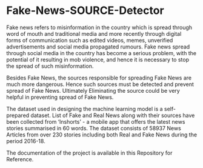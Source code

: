 # Fake-News-SOURCE-Detector
Fake news refers to misinformation in the country which is spread through word of mouth and traditional media and more recently through digital forms of communication such as edited videos, memes, unverified advertisements and social media propagated rumours. Fake news spread through social media in the country has become a serious problem, with the potential of it resulting in mob violence, and hence it is necessary to stop the spread of such misinformation. 

Besides Fake News, the sources responsible for spreading Fake News are much more dangerous. Hence such sources must be detected and prevent spread of Fake News. Ultimately Eliminating the source could be very helpful in preventing spread of Fake News.

The dataset used in designing the machine learning model is a self-prepared dataset. List of Fake and Real News along with their sources have been collected from ‘Inshorts’ - a mobile app that offers the latest news stories summarised in 60 words. The dataset consists of 58937 News Articles from over 230 stories including both Real and Fake News during the period 2016-18.

The documentation of the project is available in this Repository for Reference.
